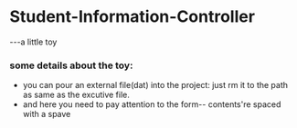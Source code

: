 # Student-Information-Controller
---a little toy

### some details about the toy:
* you can pour an external file(dat) into the project:
   just rm it to the path as same as the excutive file.
* and here you need to pay attention to the form-- contents're spaced with a spave
